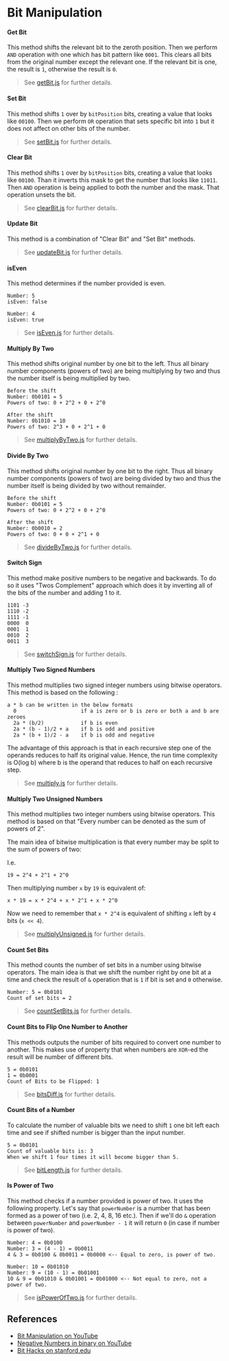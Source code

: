 # Bit Manipulation

#### Get Bit

This method shifts the relevant bit to the zeroth position.
Then we perform `AND` operation with one which has bit
pattern like `0001`.  This clears all bits from the original
number except the relevant one. If the relevant bit is one,
the result is `1`, otherwise the result is `0`.

> See [getBit.js](getBit.js) for further details.

#### Set Bit

This method shifts `1` over by `bitPosition` bits, creating a
value that looks like `00100`. Then we perform `OR` operation
that sets specific bit into `1` but it does not affect on
other bits of the number.

> See [setBit.js](setBit.js) for further details.

#### Clear Bit

This method shifts `1` over by `bitPosition` bits, creating a
value that looks like `00100`. Than it inverts this mask to get
the number that looks like `11011`. Then `AND` operation is
being applied to both the number and the mask. That operation
unsets the bit.

> See [clearBit.js](clearBit.js) for further details.

#### Update Bit

This method is a combination of "Clear Bit" and "Set Bit" methods.

> See [updateBit.js](updateBit.js) for further details.

#### isEven

This method determines if the number provided is even.

```
Number: 5
isEven: false

Number: 4
isEven: true
```

> See [isEven.js](isEven.js) for further details.

#### Multiply By Two

This method shifts original number by one bit to the left.
Thus all binary number components (powers of two) are being
multiplying by two and thus the number itself is being
multiplied by two.

```
Before the shift
Number: 0b0101 = 5
Powers of two: 0 + 2^2 + 0 + 2^0

After the shift
Number: 0b1010 = 10
Powers of two: 2^3 + 0 + 2^1 + 0
```

> See [multiplyByTwo.js](multiplyByTwo.js) for further details.

#### Divide By Two

This method shifts original number by one bit to the right.
Thus all binary number components (powers of two) are being
divided by two and thus the number itself is being
divided by two without remainder.

```
Before the shift
Number: 0b0101 = 5
Powers of two: 0 + 2^2 + 0 + 2^0

After the shift
Number: 0b0010 = 2
Powers of two: 0 + 0 + 2^1 + 0
```

> See [divideByTwo.js](divideByTwo.js) for further details.

#### Switch Sign

This method make positive numbers to be negative and backwards.
To do so it uses "Twos Complement" approach which does it by
inverting all of the bits of the number and adding 1 to it.

```
1101 -3
1110 -2
1111 -1
0000  0
0001  1
0010  2
0011  3
```

> See [switchSign.js](switchSign.js) for further details.

#### Multiply Two Signed Numbers

This method multiplies two signed integer numbers using bitwise operators.
This method is based on the following :

```text
a * b can be written in the below formats
  0                     if a is zero or b is zero or both a and b are zeroes
  2a * (b/2)            if b is even
  2a * (b - 1)/2 + a    if b is odd and positive
  2a * (b + 1)/2 - a    if b is odd and negative
```

The advantage of this approach is that in each recursive step one of the operands reduces to half its original value.
Hence, the run time complexity is O(log b) where b is the operand that reduces to half on each recursive step.

> See [multiply.js](multiply.js) for further details.

#### Multiply Two Unsigned Numbers

This method multiplies two integer numbers using bitwise operators.
This method is based on that "Every number can be denoted as the sum of powers of 2".

The main idea of bitwise multiplication is that every number may be split
to the sum of powers of two:

I.e.

```text
19 = 2^4 + 2^1 + 2^0
```

Then multiplying number `x` by `19` is equivalent of:

```text
x * 19 = x * 2^4 + x * 2^1 + x * 2^0
```

Now we need to remember that `x * 2^4` is equivalent of shifting `x` left
by `4` bits (`x << 4`).

> See [multiplyUnsigned.js](multiplyUnsigned.js) for further details.

#### Count Set Bits

This method counts the number of set bits in a number using bitwise operators.
The main idea is that we shift the number right by one bit at a time and check
the result of `&` operation that is `1` if bit is set and `0` otherwise.

```text
Number: 5 = 0b0101
Count of set bits = 2
```

> See [countSetBits.js](countSetBits.js) for further details.

#### Count Bits to Flip One Number to Another

This methods outputs the number of bits required to convert one number to another.
This makes use of property that when numbers are `XOR`-ed the result will be number
of different bits.

```
5 = 0b0101
1 = 0b0001
Count of Bits to be Flipped: 1
```

> See [bitsDiff.js](bitsDiff.js) for further details.

#### Count Bits of a Number

To calculate the number of valuable bits we need to shift `1` one bit left each
time and see if shifted number is bigger than the input number.

```
5 = 0b0101
Count of valuable bits is: 3
When we shift 1 four times it will become bigger than 5.
```

> See [bitLength.js](bitLength.js) for further details.

#### Is Power of Two

This method checks if a number provided is power of two. It uses the following
property. Let's say that `powerNumber` is a number that has been formed as a power
of two (i.e. 2, 4, 8, 16 etc.). Then if we'll do `&` operation between `powerNumber`
and `powerNumber - 1` it will return `0` (in case if number is power of two).

```
Number: 4 = 0b0100
Number: 3 = (4 - 1) = 0b0011
4 & 3 = 0b0100 & 0b0011 = 0b0000 <-- Equal to zero, is power of two.

Number: 10 = 0b01010
Number: 9 = (10 - 1) = 0b01001
10 & 9 = 0b01010 & 0b01001 = 0b01000 <-- Not equal to zero, not a power of two.
```

> See [isPowerOfTwo.js](isPowerOfTwo.js) for further details.

## References

- [Bit Manipulation on YouTube](https://www.youtube.com/watch?v=NLKQEOgBAnw&t=0s&index=28&list=PLLXdhg_r2hKA7DPDsunoDZ-Z769jWn4R8)
- [Negative Numbers in binary on YouTube](https://www.youtube.com/watch?v=4qH4unVtJkE&t=0s&index=30&list=PLLXdhg_r2hKA7DPDsunoDZ-Z769jWn4R8)
- [Bit Hacks on stanford.edu](https://graphics.stanford.edu/~seander/bithacks.html)
